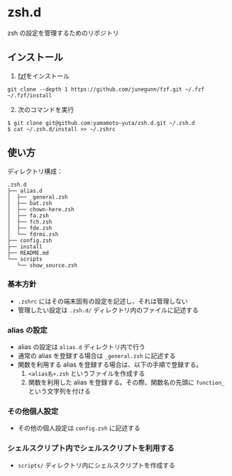 # zsh.d

zsh の設定を管理するためのリポジトリ

## インストール

1. [fzf](https://github.com/junegunn/fzf)をインストール
```
git clone --depth 1 https://github.com/junegunn/fzf.git ~/.fzf
~/.fzf/install
```

2. 次のコマンドを実行

```
$ git clone git@github.com:yamamoto-yuta/zsh.d.git ~/.zsh.d
$ cat ~/.zsh.d/install >> ~/.zshrc
```

## 使い方

ディレクトリ構成：

```
.zsh.d
├── alias.d
│  ├── _general.zsh
│  ├── bat.zsh
│  ├── chown-here.zsh
│  ├── fa.zsh
│  ├── fch.zsh
│  ├── fde.zsh
│  └── fdrmi.zsh
├── config.zsh
├── install
├── README.md
└── scripts
   └── show_source.zsh
```

### 基本方針

- `.zshrc` にはその端末固有の設定を記述し、それは管理しない
- 管理したい設定は `.zsh.d/` ディレクトリ内のファイルに記述する

### alias の設定

- alias の設定は `alias.d` ディレクトリ内で行う
- 通常の alias を登録する場合は `_general.zsh` に記述する
- 関数を利用する alias を登録する場合は、以下の手順で登録する。
  1. `<alias名>.zsh` というファイルを作成する
  1. 関数を利用した alias を登録する。その際、関数名の先頭に `function_` という文字列を付ける

### その他個人設定

- その他の個人設定は `config.zsh` に記述する

### シェルスクリプト内でシェルスクリプトを利用する

- `scripts/` ディレクトリ内にシェルスクリプトを作成する
